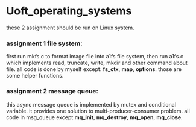 # Uoft_operating_systems
these 2 assignment should be run on Linux system.

### assignment 1 file system:

first run mkfs.c to format image file into a1fs file system, then run a1fs.c which implements read, truncate, write, mkdir and other command about file.
all code is done by myself except: __fs_ctx__, __map__, __options__. those are some helper functions.

### assignment 2 message queue:

this async message queue is implemented by mutex and conditional variable.
it provides one solution to multi-producer-consumer problem.
all code in msg_queue except __mq_init__, __mq_destroy__, __mq_open__, __mq_close__.